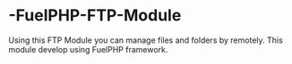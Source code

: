 -FuelPHP-FTP-Module
===================

Using this FTP Module you can manage files and folders by remotely. This module develop using FuelPHP framework.
